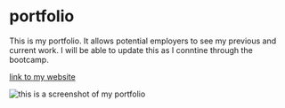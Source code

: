 # portfolio

This is my portfolio. It allows potential employers to see my previous and current work. I will be able to update this as I conntine through the bootcamp.

[link to my website]()

![this is a screenshot of my portfolio]()
